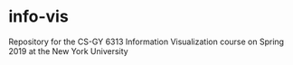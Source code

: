 # info-vis
Repository for the CS-GY 6313 Information Visualization course on Spring 2019 at the New York University
